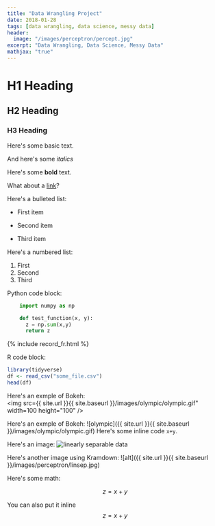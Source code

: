 ```yaml
---
title: "Data Wrangling Project"
date: 2018-01-28
tags: [data wrangling, data science, messy data]
header:
  image: "/images/perceptron/percept.jpg"
excerpt: "Data Wrangling, Data Science, Messy Data"
mathjax: "true"
---
```


# H1 Heading

## H2 Heading

### H3 Heading

Here's some basic text.

And here's some *italics*

Here's some **bold** text.

What about a [link](https://github.com/dataoptimal)?

Here's a bulleted list:
* First item
+ Second item
- Third item

Here's a numbered list:
1. First
2. Second
3. Third

Python code block:
```python
    import numpy as np

    def test_function(x, y):
      z = np.sum(x,y)
      return z
```
{% include record_fr.html %}

R code block:
```r
library(tidyverse)
df <- read_csv("some_file.csv")
head(df)
```
Here's an exmple of Bokeh:   
<img src={{ site.url }}{{ site.baseurl }}/images/olympic/olympic.gif" width=100 height="100" />
                                                                                            
Here's an exmple of Bokeh: 
![olympic]({{ site.url }}{{ site.baseurl }}/images/olympic/olympic.gif)
Here's some inline code `x+y`.

Here's an image:
<img src="{{ site.url }}{{ site.baseurl }}/images/perceptron/linsep.jpg" alt="linearly separable data">

Here's another image using Kramdown:
![alt]({{ site.url }}{{ site.baseurl }}/images/perceptron/linsep.jpg)

Here's some math:

$$z=x+y$$

You can also put it inline $$z=x+y$$
